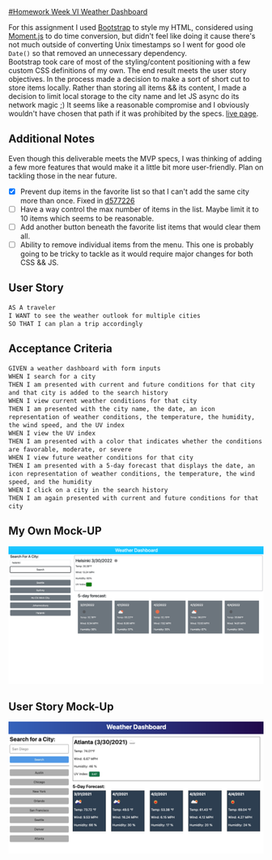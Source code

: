 [#Homework Week VI Weather Dashboard](https://rkutsel.github.io/js-weather-dashboard/)

For this assignment I used
[Bootstrap](https://getbootstrap.com/docs/5.1/getting-started/introduction/) to
style my HTML, considered using [Moment.js](https://momentjs.com) to do time
conversion, but didn't feel like doing it cause there's not much outside of
converting Unix timestamps so I went for good ole `Date()` so that removed an
unnecessary dependency.  
Bootstrap took care of most of the styling/content positioning with a few custom
CSS definitions of my own. The end result meets the user story objectives. In
the process made a decision to make a sort of short cut to store items locally.
Rather than storing all items && its content, I made a decision to limit local
storage to the city name and let JS async do its network magic ;) It seems like
a reasonable compromise and I obviously wouldn't have chosen that path if it was
prohibited by the specs.
[live page](https://rkutsel.github.io/js-weather-dashboard/).

## Additional Notes

Even though this deliverable meets the MVP specs, I was thinking of adding a few
more features that would make it a little bit more user-friendly. Plan on
tackling those in the near future.

- [x] Prevent dup items in the favorite list so that I can't add the same city
      more than once. Fixed in
      [d577226](https://github.com/rkutsel/js-weather-dashboard/commit/d57722621d69105eed78e980aa4702f48e4946f3)
- [ ] Have a way control the max number of items in the list. Maybe limit it to
      10 items which seems to be reasonable.
- [ ] Add another button beneath the favorite list items that would clear them
      all.
- [ ] Ability to remove individual items from the menu. This one is probably
      going to be tricky to tackle as it would require major changes for both
      CSS && JS.

## User Story

```
AS A traveler
I WANT to see the weather outlook for multiple cities
SO THAT I can plan a trip accordingly
```

## Acceptance Criteria

```
GIVEN a weather dashboard with form inputs
WHEN I search for a city
THEN I am presented with current and future conditions for that city and that city is added to the search history
WHEN I view current weather conditions for that city
THEN I am presented with the city name, the date, an icon representation of weather conditions, the temperature, the humidity, the wind speed, and the UV index
WHEN I view the UV index
THEN I am presented with a color that indicates whether the conditions are favorable, moderate, or severe
WHEN I view future weather conditions for that city
THEN I am presented with a 5-day forecast that displays the date, an icon representation of weather conditions, the temperature, the wind speed, and the humidity
WHEN I click on a city in the search history
THEN I am again presented with current and future conditions for that city
```

## My Own Mock-UP

![my own weather app includes a search option, a list of cities, and a five-day forecast and current weather conditions for Atlanta.](./assets/01-server-side-apis-homework-demo.png)

## User Story Mock-Up

![user-story weather app includes a search option, a list of cities, and a five-day forecast and current weather conditions for Atlanta.](./assets/02-server-side-apis-homework-demo.png)
